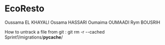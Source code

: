 # EcoResto
Oussama EL KHAYALI
Ossama HASSARI
Oumaima OUMAADI
Rym BOUSRIH

How to untrack a file from git : 
git rm -r --cached Sprint1/migrations/__pycache__/
